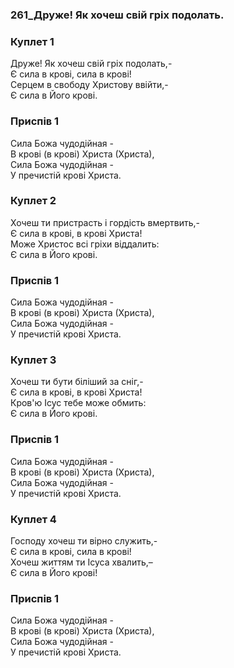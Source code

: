 ### 261_Друже! Як хочеш свій гріх подолать.
### Куплет 1
Друже! Як хочеш свій гріх подолать,- <br/>Є сила в крові, сила в крові! <br/>Серцем в свободу Христову ввійти,- <br/>Є сила в Його крові.
### Приспів 1
Сила Божа чудодійная - <br/>В крові (в крові) Христа (Христа), <br/>Сила Божа чудодійная - <br/>У пречистій крові Христа.
### Куплет 2
Хочеш ти пристрасть і гордість вмертвить,- <br/>Є сила в крові, в крові Христа! <br/>Може Христос всі гріхи віддалить: <br/>Є сила в Його крові.
### Приспів 1
Сила Божа чудодійная - <br/>В крові (в крові) Христа (Христа), <br/>Сила Божа чудодійная - <br/>У пречистій крові Христа.
### Куплет 3
Хочеш ти бути біліший за сніг,- <br/>Є сила в крові, в крові Христа!<br/>Кров'ю Ісус тебе може обмить: <br/>Є сила в Його крові.
### Приспів 1
Сила Божа чудодійная - <br/>В крові (в крові) Христа (Христа),<br/>Сила Божа чудодійная - <br/>У пречистій крові Христа.
### Куплет 4
Господу хочеш ти вірно служить,- <br/>Є сила в крові, сила в крові! <br/>Хочеш життям ти Ісуса хвалить,– <br/>Є сила в Його крові!
### Приспів 1
Сила Божа чудодійная - <br/>В крові (в крові) Христа (Христа),<br/>Сила Божа чудодійная - <br/>У пречистій крові Христа.
